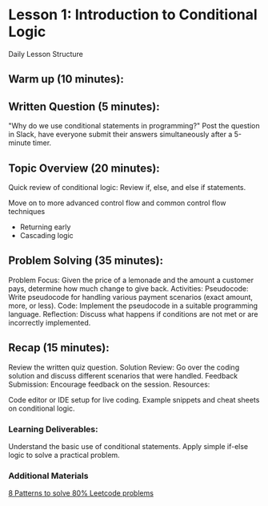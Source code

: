 # Lesson 1: Introduction to Conditional Logic

Daily Lesson Structure

## Warm up (10 minutes):

## Written Question (5 minutes):

"Why do we use conditional statements in programming?" Post the question in Slack, have everyone submit their answers simultaneously after a 5-minute timer.

## Topic Overview (20 minutes):

Quick review of conditional logic: Review if, else, and else if statements.

Move on to more advanced control flow and common control flow techniques

- Returning early
- Cascading logic

## Problem Solving (35 minutes):

Problem Focus: Given the price of a lemonade and the amount a customer pays, determine how much change to give back.
Activities:
Pseudocode: Write pseudocode for handling various payment scenarios (exact amount, more, or less).
Code: Implement the pseudocode in a suitable programming language.
Reflection: Discuss what happens if conditions are not met or are incorrectly implemented.

## Recap (15 minutes):

Review the written quiz question.
Solution Review: Go over the coding solution and discuss different scenarios that were handled.
Feedback Submission: Encourage feedback on the session.
Resources:

Code editor or IDE setup for live coding.
Example snippets and cheat sheets on conditional logic.

### Learning Deliverables:

Understand the basic use of conditional statements.
Apply simple if-else logic to solve a practical problem.

### Additional Materials

[8 Patterns to solve 80% Leetcode problems](https://www.youtube.com/watch?v=xo7XrRVxH8Y)
